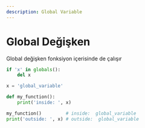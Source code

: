 ```yaml
---
description: Global Variable
---
```


# Global Değişken

Global değişken fonksiyon içerisinde de çalışır

```python
if 'x' in globals():
    del x

x = 'global_variable'

def my_function():
    print('inside: ', x)

my_function()         # inside:  global_variable
print('outside: ', x) # outside:  global_variable
```
